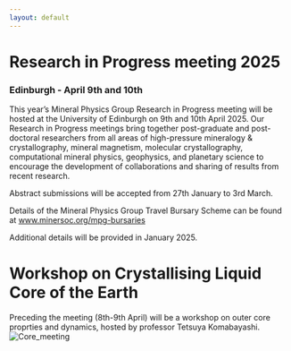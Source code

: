 ```yaml
---
layout: default
---
```

# Research in Progress meeting 2025
### Edinburgh - April 9th and 10th


This year’s Mineral Physics Group Research in Progress meeting will be hosted at the University of Edinburgh on 9th and 10th April 2025. Our Research in Progress meetings bring together post-graduate and post-doctoral researchers from all areas of high-pressure mineralogy & crystallography, mineral magnetism, molecular crystallography, computational mineral physics, geophysics, and planetary science to encourage the development of collaborations and sharing of results from recent research.

Abstract submissions will be accepted from 27th January to 3rd March.

Details of the Mineral Physics Group Travel Bursary Scheme can be found at www.minersoc.org/mpg-bursaries

Additional details will be provided in January 2025.


# Workshop on Crystallising Liquid Core of the Earth
Preceding the meeting (8th-9th April) will be a workshop on outer core proprties and dynamics, hosted by professor Tetsuya Komabayashi.
![Core_meeting](https://MinPhys.github.io/assets/img/tetsu-flyer.jpg)
